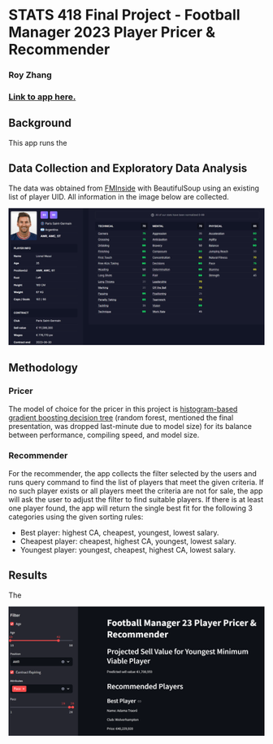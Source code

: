 # STATS 418 Final Project - Football Manager 2023 Player Pricer & Recommender
 
### Roy Zhang

### [Link to app here.](https://zhonghengzhang-stats-418-final-project.streamlit.app/)

## Background

This app runs the 

## Data Collection and Exploratory Data Analysis

The data was obtained from [FMInside](https://fminside.net/) with BeautifulSoup using an existing list of player UID. All information in the image below are collected.

![FMInside](proposal/fminside.png)



## Methodology

### Pricer 
The model of choice for the pricer in this project is [histogram-based gradient boosting decision tree](https://scikit-learn.org/stable/auto_examples/ensemble/plot_hgbt_regression.html) (random forest, mentioned the final presentation, was dropped last-minute due to model size) for its balance between performance, compiling speed, and model size.

### Recommender

For the recommender, the app collects the filter selected by the users and runs query command to find the list of players that meet the given criteria. If no such player exists or all players meet the criteria are not for sale, the app will ask the user to adjust the filter to find suitable players. If there is at least one player found, the app will return the single best fit for the following 3 categories using the given sorting rules:

- Best player: highest CA, cheapest, youngest, lowest salary.
- Cheapest player: cheapest, highest CA, youngest, lowest salary.
- Youngest player: youngest, cheapest, highest CA, lowest salary.

## Results

The 

![app_demo](final_presentation\App_Sample.png)